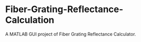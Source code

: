 # Fiber-Grating-Reflectance-Calculation
A MATLAB GUI project of Fiber Grating Reflectance Calculator.  
